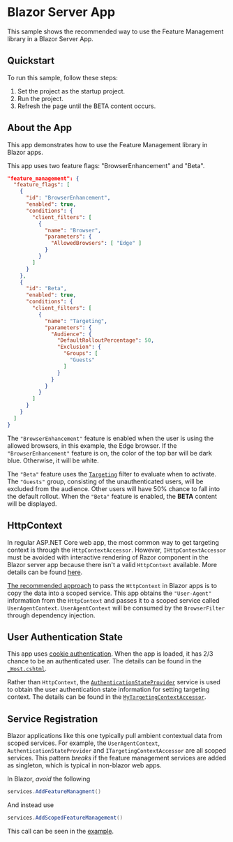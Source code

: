 # Blazor Server App

This sample shows the recommended way to use the Feature Management library in a Blazor Server App.

## Quickstart

To run this sample, follow these steps:

1. Set the project as the startup project.
2. Run the project.
3. Refresh the page until the BETA content occurs.

## About the App

This app demonstrates how to use the Feature Management library in Blazor apps.

This app uses two feature flags: "BrowserEnhancement" and "Beta".

``` json
"feature_management": {
  "feature_flags": [
    {
      "id": "BrowserEnhancement",
      "enabled": true,
      "conditions": {
        "client_filters": [
          {
            "name": "Browser",
            "parameters": {
              "AllowedBrowsers": [ "Edge" ]
            }
          }
        ]
      }
    },
    {
      "id": "Beta",
      "enabled": true,
      "conditions": {
        "client_filters": [
          {
            "name": "Targeting",
            "parameters": {
              "Audience": {
                "DefaultRolloutPercentage": 50,
                "Exclusion": {
                  "Groups": [
                    "Guests"
                  ]
                }
              }
            }
          }
        ]
      }
    }
  ]
}
```

The `"BrowserEnhancement"` feature is enabled when the user is using the allowed browsers, in this example, the Edge browser. If the `"BrowserEnhancement"` feature is on, the color of the top bar will be dark blue. Otherwise, it will be white.

The `"Beta"` feature uses the [`Targeting`](https://github.com/microsoft/FeatureManagement-Dotnet?tab=readme-ov-file#targeting) filter to evaluate when to activate. The `"Guests"` group, consisting of the unauthenticated users, will be excluded from the audience. Other users will have 50% chance to fall into the default rollout. When the `"Beta"` feature is enabled, the **BETA** content will be displayed.

## HttpContext

In regular ASP.NET Core web app, the most common way to get targeting context is through the `HttpContextAccessor`. However, `IHttpContextAccessor` must be avoided with interactive rendering of Razor component in the Blazor server app because there isn't a valid `HttpContext` available. More details can be found [here](https://learn.microsoft.com/en-us/aspnet/core/blazor/security/server/interactive-server-side-rendering?view=aspnetcore-7.0#ihttpcontextaccessorhttpcontext-in-razor-components).

[The recommended approach](https://learn.microsoft.com/en-us/aspnet/core/blazor/security/server/interactive-server-side-rendering?view=aspnetcore-7.0#ihttpcontextaccessorhttpcontext-in-razor-components) to pass the `HttpContext` in Blazor apps is to copy the data into a scoped service. This app obtains the `"User-Agent"` information from the `HttpContext` and passes it to a scoped service called `UserAgentContext`. `UserAgentContext` will be consumed by the `BrowserFilter` through dependency injection.

## User Authentication State

This app uses [cookie authentication](https://learn.microsoft.com/en-us/aspnet/core/security/authentication/cookie?view=aspnetcore-6.0). When the app is loaded, it has 2/3 chance to be an authenticated user. The details can be found in the [`_Host.cshtml`](./Pages/_Host.cshtml).

Rather than `HttpContext`, the [`AuthenticationStateProvider`](https://learn.microsoft.com/en-us/aspnet/core/blazor/security/?view=aspnetcore-8.0#authenticationstateprovider-service) service is used to obtain the user authentication state information for setting targeting context. The details can be found in the [`MyTargetingContextAccessor`](./MyTargetingContextAccessor.cs).

## Service Registration

Blazor applications like this one typically pull ambient contextual data from scoped services. For example, the `UserAgentContext`, `AuthenticationStateProvider` and `ITargetingContextAccessor` are all scoped services. This pattern *breaks* if the feature management services are added as singleton, which is typical in non-blazor web apps.

In Blazor, *avoid* the following
``` C#
services.AddFeatureManagment()
```

And instead use
``` C#
services.AddScopedFeatureManagement()
```

This call can be seen in the [example](./Program.cs).

